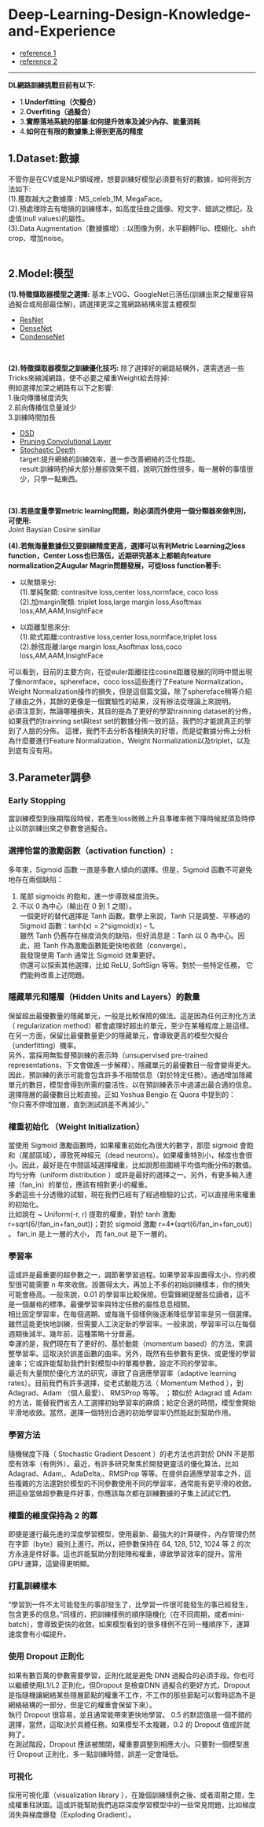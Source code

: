 # Deep-Learning-Design-Knowledge-and-Experience
- [reference 1](https://www.zhihu.com/people/zhou-yi-nan-42/activities)
- [reference 2](https://www.leiphone.com/news/201701/gOwAU7YFQkJcFkVB.html)
---
**DL網路訓練挑戰目前有以下:**
- 1.**Underfitting（欠擬合）**
- 2.**Overfiting（過擬合）**
- 3.**實際落地系統的部屬:如何提升效率及減少內存、能量消耗**
- 4.**如何在有限的數據集上得到更高的精度**


## 1.Dataset:數據
不管你是在CV或是NLP領域裡，想要訓練好模型必須要有好的數據，如何得到方法如下:<br/>
(1).獲取越大之數據庫 : MS_celeb_1M, MegaFace。<br/>
(2).預處理除去有壞損的訓練樣本，如高度扭曲之圖像、短文字、錯誤之標記，及虛值(null values)的屬性。<br/>
(3).Data Augmentation（數據擴增）: 以图像为例，水平翻轉Flip、模糊化、shift crop、增加noise。<br/>
<br/>

## 2.Model:模型
**(1).特徵擷取器模型之選擇:**
基本上VGG、GoogleNet已落伍(訓練出來之權重容易過擬合或局部最佳解)，請選擇更深之寬網路結構來當主體模型
- [ResNet](https://arxiv.org/pdf/1512.03385.pdf)
- [DenseNet](https://arxiv.org/pdf/1608.06993.pdf)
- [CondenseNet](https://arxiv.org/pdf/1711.09224.pdf)
<br/>

**(2).特徵擷取器模型之訓練優化技巧:**
除了選擇好的網路結構外，還需透過一些Tricks來縮減網路，使不必要之權重Weight給去除掉:<br/>
例如選擇加深之網路有以下之影響:<br/>
1.後向傳播梯度消失<br/>
2.前向傳播信息量減少<br/>
3.訓練時間加長<br/>
- [DSD](https://arxiv.org/abs/1607.04381)
- [Pruning Convolutional Layer](https://arxiv.org/pdf/1611.06440.pdf)
- [Stochastic Depth](https://arxiv.org/pdf/1603.09382.pdf)<br/>
target:提升網絡的訓練效率，進一步改善網絡的泛化性能。<br/>
result:訓練時扔掉大部分層卻效果不錯，說明冗餘性很多，每一層幹的事情很少，只學一點東西。<br/>
<br/>

**(3).若是度量學習metric learning問題，則必須而外使用一個分類器來做判別，可使用:**<br/>
Joint Baysian
Cosine similiar
<br/>

**(4).若無海量數據但又要訓練精度更高，選擇可以有利Metric Learning之loss function，Center Loss也已落伍，近期研究基本上都朝向feature normalization之Augular Magrin問題發展，可從loss function著手:**<br/>
- 以聚類來分: <br/>
(1).單純聚類: contrasitve loss,center loss,normface, coco loss <br/>
(2).加margin聚類: triplet loss,large margin loss,Asoftmax loss,AM,AAM,InsightFace <br/>

- 以距離型態來分: <br/>
(1).歐式距離:contrastive loss,center loss,normface,triplet loss <br/>
(2).餘弦距離:large margin loss,Asoftmax loss,coco loss,AM,AAM,InsightFace <br/>

可以看到，目前的主要方向，在從euler距離往往cosine距離發展的同時中間出現了像normface，sphereface，coco loss這些進行了Feature Normalization，Weight Normalization操作的損失，但是這個篇文論，除了sphereface稍等介紹了緣由之外，其餘的更像是一個實驗性的結果，沒有辦法從理論上來說明。<br/>
必須注意到，無論哪種損失，其目的是為了更好的學習trainning dataset的分佈，如果我們的trainning set與test set的數據分佈一致的話，我們的才能說真正的學到了人臉的分佈。 這裡，我們不去分析各種損失的好壞，而是從數據分佈上分析為什麼要進行Feature Normalization，Weight Normalization以及triplet，以及到底有沒有用。<br/>




## 3.Parameter調參

### Early Stopping<br/>
當訓練模型到後期階段時候，若產生loss微微上升且準確率微下降時候就須及時停止以防訓練出來之參數會過擬合。<br/>

### 選擇恰當的激勵函數（activation function）:<br/>
多年來，Sigmoid 函數 一直是多數人傾向的選擇。但是，Sigmoid 函數不可避免地存在兩個缺陷：<br/>
1. 尾部 sigmoids 的飽和，進一步導致梯度消失。 <br/>
2. 不以 0 為中心（輸出在 0 到 1 之間）。<br/>
一個更好的替代選擇是 Tanh 函數。數學上來說，Tanh 只是調整、平移過的 Sigmoid 函數：tanh(x) = 2^sigmoid(x) - 1。<br/>
雖然 Tanh 仍舊存在梯度消失的缺陷，但好消息是：Tanh 以 0 為中心。因此，把 Tanh 作為激勵函數能更快地收斂（converge）。<br/>
我發現使用 Tanh 通常比 Sigmoid 效果更好。<br/>
你還可以探索其他選擇，比如 ReLU, SoftSign 等等。對於一些特定任務， 它們能夠改善上述問題。<br/>

### 隱藏單元和隱層（Hidden Units and Layers）的數量<br/>
保留超出最優數量的隱藏單元，一般是比較保險的做法。這是因為任何正則化方法（ regularization method）都會處理好超出的單元，至少在某種程度上是這樣。<br/>
在另一方面，保留比最優數量更少的隱藏單元，會導致更高的模型欠擬合（underfitting）機率。<br/>
另外，當採用無監督預訓練的表示時（unsupervised pre-trained representations，下文會做進一步解釋），隱藏單元的最優數目一般會變得更大。<br/>
因此，預訓練的表示可能會包含許多不相關信息（對於特定任務）。通過增加隱藏單元的數目，模型會得到所需的靈活性，以在預訓練表示中過濾出最合適的信息。<br/>
選擇隱層的最優數目比較直接。正如 Yoshua Bengio 在 Quora 中提到的：<br/>
“你只需不停增加層，直到測試誤差不再減少。”<br/>

### 權重初始化 （Weight Initialization）<br/>
當使用 Sigmoid 激勵函數時，如果權重初始化為很大的數字，那麼 sigmoid 會飽和（尾部區域），導致死神經元（dead neurons）。如果權重特別小，梯度也會很小。因此，最好是在中間區域選擇權重，比如說那些圍繞平均值均衡分佈的數值。<br/>
均勻分佈（uniform distribution ）或許是最好的選擇之一。另外，有更多輸入連接（fan_in）的單位，應該有相對更小的權重。<br/>
多虧這些十分透徹的試驗，現在我們已經有了經過檢驗的公式，可以直接用來權重的初始化。<br/>
比如說在 ~ Uniform(-r, r) 提取的權重，對於 tanh 激勵 r=sqrt(6/(fan_in+fan_out))；對於 sigmoid 激勵 r=4*(sqrt(6/fan_in+fan_out)) 。 fan_in 是上一層的大小， 而 fan_out 是下一層的。<br/>

### 學習率<br/>
這或許是最重要的超參數之一，調節著學習過程。如果學習率設置得太小，你的模型很可能需要 n 年來收斂。設置得太大，再加上不多的初始訓練樣本，你的損失可能會極高。一般來說，0.01 的學習率比較保險。但雷鋒網提醒各位讀者，這不是一個嚴格的標準。最優學習率與特定任務的屬性息息相關。<br/>
相比固定學習率，在每個週期、或每幾千個樣例後逐漸降低學習率是另一個選擇。雖然這能更快地訓練，但需要人工決定新的學習率。一般來說，學習率可以在每個週期後減半。幾年前，這種策略十分普遍。<br/>
幸運的是，我們現在有了更好的、基於動能（momentum based）的方法，來調整學習率。這取決於誤差函數的曲率。另外，既然有些參數有更快、或更慢的學習速率；它或許能幫助我們針對模型中的單獨參數，設定不同的學習率。<br/>
最近有大量關於優化方法的研究，導致了自適應學習率（adaptive learning rates）。目前我們有許多選擇，從老式動能方法（ Momentum Method ），到 Adagrad、Adam （個人最愛）、 RMSProp 等等。 ；類似於 Adagrad 或 Adam 的方法，能替我們省去人工選擇初始學習率的麻煩；給定合適的時間，模型會開始平滑地收斂。當然，選擇一個特別合適的初始學習率仍然能起到幫助作用。<br/>

### 學習方法<br/>
隨機梯度下降（ Stochastic Gradient Descent ）的老方法也許對於 DNN 不是那麼有效率（有例外）。最近，有許多研究聚焦於開發更靈活的優化算法，比如 Adagrad、Adam,、AdaDelta,、RMSProp 等等。在提供自適應學習率之外，這些複雜的方法還對於模型的不同參數使用不同的學習率，通常能有更平滑的收斂。<br/>
把這些當做超參數是件好事，你應該每次都在訓練數據的子集上試試它們。<br/>

### 權重的維度保持為 2 的冪<br/>
即便是運行最先進的深度學習模型，使用最新、最強大的計算硬件，內存管理仍然在字節（byte）級別上進行。所以，把參數保持在 64, 128, 512, 1024 等 2 的次方永遠是件好事。這也許能幫助分割矩陣和權重，導致學習效率的提升。當用 GPU 運算，這變得更明顯。<br/>

### 打亂訓練樣本<br/>
“學習到一件不太可能發生的事卻發生了，比學習一件很可能發生的事已經發生，包含更多的信息。”同樣的，把訓練樣例的順序隨機化（在不同周期，或者mini-batch），會導致更快的收斂。如果模型看到的很多樣例不在同一種順序下，運算速度會有小幅提升。<br/>

### 使用 Dropout 正則化<br/>
如果有數百萬的參數需要學習，正則化就是避免 DNN 過擬合的必須手段。你也可以繼續使用L1/L2 正則化，但Dropout 是檢查DNN 過擬合的更好方式，Dropout 是指隨機讓網絡某些隱層節點的權重不工作，不工作的那些節點可以暫時認為不是網絡結構的一部分，但是它的權重會保留下來）。<br/>
執行 Dropout 很容易，並且通常能帶來更快地學習。 0.5 的默認值是一個不錯的選擇，當然，這取決於具體任務。如果模型不太複雜，0.2 的 Dropout 值或許就夠了。<br/>
在測試階段，Dropout 應該被關閉，權重要調整到相應大小。只要對一個模型進行 Dropout 正則化，多一點訓練時間，誤差一定會降低。<br/>

### 可視化<br/>
採用可視化庫（visualization library ），在幾個訓練樣例之後、或者周期之間，生成權重柱狀圖。這或許能幫助我們追踪深度學習模型中的一些常見問題，比如梯度消失與梯度爆發（Exploding Gradient）。<br/>



